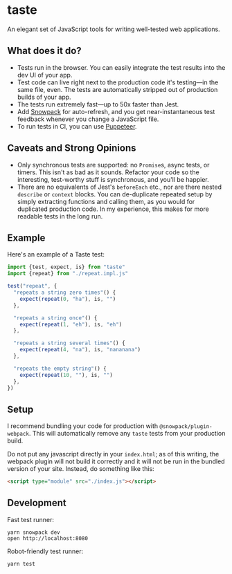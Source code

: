 # taste

An elegant set of JavaScript tools for writing well-tested
web applications.

## What does it do?

- Tests run in the browser. You can easily integrate the
  test results into the dev UI of your app.
- Test code can live right next to the production code it's
  testing—in the same file, even. The tests are
  automatically stripped out of production builds of your
  app.
- The tests run extremely fast—up to 50x faster than Jest.
- Add [Snowpack](https://www.snowpack.dev/) for
  auto-refresh, and you get near-instantaneous test feedback
  whenever you change a JavaScript file.
- To run tests in CI, you can use
  [Puppeteer](https://developers.google.com/web/tools/puppeteer/).

## Caveats and Strong Opinions

- Only synchronous tests are supported: no
  `Promise`s, async tests, or timers. This isn't as bad as
  it sounds. Refactor your code so the interesting,
  test-worthy stuff is synchronous, and you'll be happier.
- There are no equivalents of Jest's `beforeEach` etc.,
  nor are there nested `describe` or `context` blocks. You
  can de-duplicate repeated setup by simply extracting
  functions and calling them, as you would for duplicated
  production code. In my experience, this makes for more
  readable tests in the long run.

## Example

Here's an example of a Taste test:

```js
import {test, expect, is} from "taste"
import {repeat} from "./repeat.impl.js"

test("repeat", {
  "repeats a string zero times"() {
    expect(repeat(0, "ha"), is, "")
  },

  "repeats a string once"() {
    expect(repeat(1, "eh"), is, "eh")
  },

  "repeats a string several times"() {
    expect(repeat(4, "na"), is, "nananana")
  },

  "repeats the empty string"() {
    expect(repeat(10, ""), is, "")
  },
})
```

## Setup

I recommend bundling your code for production with
`@snowpack/plugin-webpack`. This will automatically remove
any `taste` tests from your production build.

Do not put any javascript directly in your `index.html`;
as of this writing, the webpack plugin will not build it
correctly and it will not be run in the bundled version of
your site. Instead, do something like this:

```html
<script type="module" src="./index.js"></script>
```

## Development

Fast test runner:

```
yarn snowpack dev
open http://localhost:8080
```

Robot-friendly test runner:

```
yarn test
```
